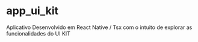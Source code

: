# app_ui_kit
Aplicativo Desenvolvido em React Native / Tsx com o intuito de explorar as funcionalidades do UI KIT
